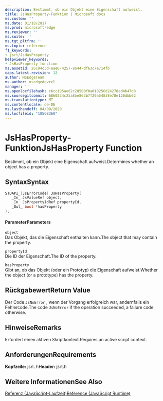 ```yaml
---
description: Bestimmt, ob ein Objekt eine Eigenschaft aufweist.
title: JsHasProperty-Funktion | Microsoft docs
ms.custom: ''
ms.date: 01/18/2017
ms.prod: microsoft-edge
ms.reviewer: ''
ms.suite: ''
ms.tgt_pltfrm: ''
ms.topic: reference
f1_keywords:
- jsrt/JsHasProperty
helpviewer_keywords:
- JsHasProperty function
ms.assetid: 26c94c3d-aae6-4257-8644-df63c7e714fb
caps.latest.revision: 12
author: MSEdgeTeam
ms.author: msedgedevrel
manager: ''
ms.openlocfilehash: c6cc195ae02c28500f0a018256d24278ad4b47d8
ms.sourcegitcommit: 6860234c25a8be863b7f29a54838e78e120dbb62
ms.translationtype: MT
ms.contentlocale: de-DE
ms.lasthandoff: 04/09/2020
ms.locfileid: "10568360"
---
```

# <span data-ttu-id="96e46-103">JsHasProperty-Funktion</span><span class="sxs-lookup"><span data-stu-id="96e46-103">JsHasProperty Function</span></span>
<span data-ttu-id="96e46-104">Bestimmt, ob ein Objekt eine Eigenschaft aufweist.</span><span class="sxs-lookup"><span data-stu-id="96e46-104">Determines whether an object has a property.</span></span>  
  
## <span data-ttu-id="96e46-105">Syntax</span><span class="sxs-lookup"><span data-stu-id="96e46-105">Syntax</span></span>  
  
```cpp  
STDAPI_(JsErrorCode) JsHasProperty(  
   _In_ JsValueRef object,  
   _In_ JsPropertyIdRef propertyId,  
   _Out_ bool *hasProperty  
);  
```  
  
#### <span data-ttu-id="96e46-106">Parameter</span><span class="sxs-lookup"><span data-stu-id="96e46-106">Parameters</span></span>  
 `object`  
 <span data-ttu-id="96e46-107">Das Objekt, das die Eigenschaft enthalten kann.</span><span class="sxs-lookup"><span data-stu-id="96e46-107">The object that may contain the property.</span></span>  
  
 `propertyId`  
 <span data-ttu-id="96e46-108">Die ID der Eigenschaft.</span><span class="sxs-lookup"><span data-stu-id="96e46-108">The ID of the property.</span></span>  
  
 `hasProperty`  
 <span data-ttu-id="96e46-109">Gibt an, ob das Objekt (oder ein Prototyp) die Eigenschaft aufweist.</span><span class="sxs-lookup"><span data-stu-id="96e46-109">Whether the object (or a prototype) has the property.</span></span>  
  
## <span data-ttu-id="96e46-110">Rückgabewert</span><span class="sxs-lookup"><span data-stu-id="96e46-110">Return Value</span></span>  
 <span data-ttu-id="96e46-111">Der Code `JsNoError` , wenn der Vorgang erfolgreich war, andernfalls ein Fehlercode.</span><span class="sxs-lookup"><span data-stu-id="96e46-111">The code `JsNoError` if the operation succeeded, a failure code otherwise.</span></span>  
  
## <span data-ttu-id="96e46-112">Hinweise</span><span class="sxs-lookup"><span data-stu-id="96e46-112">Remarks</span></span>  
 <span data-ttu-id="96e46-113">Erfordert einen aktiven Skriptkontext.</span><span class="sxs-lookup"><span data-stu-id="96e46-113">Requires an active script context.</span></span>  
  
## <span data-ttu-id="96e46-114">Anforderungen</span><span class="sxs-lookup"><span data-stu-id="96e46-114">Requirements</span></span>  
 <span data-ttu-id="96e46-115">**Kopfzeile:** jsrt. h</span><span class="sxs-lookup"><span data-stu-id="96e46-115">**Header:** jsrt.h</span></span>  
  
## <span data-ttu-id="96e46-116">Weitere Informationen</span><span class="sxs-lookup"><span data-stu-id="96e46-116">See Also</span></span>  
 [<span data-ttu-id="96e46-117">Referenz (JavaScript-Laufzeit)</span><span class="sxs-lookup"><span data-stu-id="96e46-117">Reference (JavaScript Runtime)</span></span>](../chakra-hosting/reference-javascript-runtime.md)